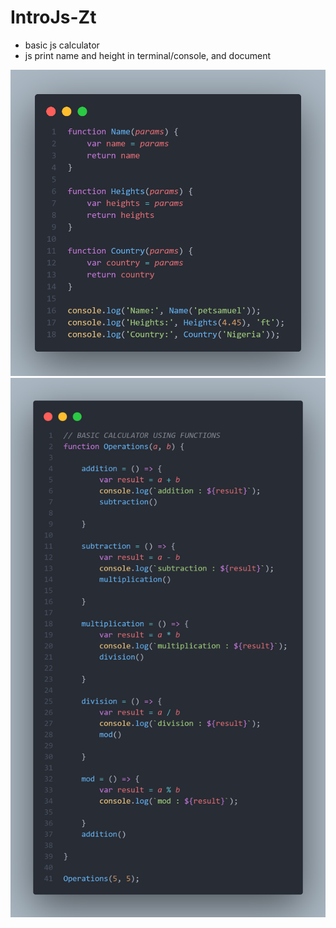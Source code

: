 # IntroJs-Zt

- basic js calculator
- js print name and height in terminal/console, and document

![js_function](fJS.png)
![cal_function](cal.png)
